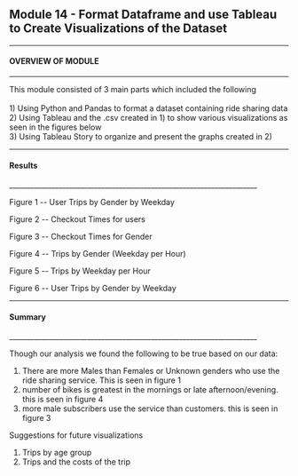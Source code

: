 
<h2>Module 14 - Format Dataframe and use Tableau to Create Visualizations of the Dataset
  </h2>
  
______________________________________________________________________
<h4>OVERVIEW OF MODULE 
</h4>

______________________________________________________________________
This module consisted of 3 main parts which included the following 
<br>
<br>1) Using Python and Pandas to format a dataset containing ride sharing data 
<br>2) Using Tableau and the .csv created in 1) to show various visualizations as seen in the figures below 
<br>3) Using Tableau Story to organize and present the graphs created in 2) 

______________________________________________________________________
<h4>Results 
</h4>
______________________________________________________________________


Figure 1 -- User Trips by Gender by Weekday


Figure 2 -- Checkout Times for users 


Figure 3 -- Checkout Times for Gender

Figure 4 -- Trips by Gender (Weekday per Hour)

Figure 5 -- Trips by Weekday per Hour 

Figure 6 -- User Trips by Gender by Weekday

______________________________________________________________________
<h4>Summary 
</h4>
______________________________________________________________________

Though our analysis we found the following to be true based on our data:

1) There are more Males than Females or Unknown genders who use the ride sharing service. This is seen in figure 1 
2) number of bikes is greatest in the mornings or late afternoon/evening. this is seen in figure 4 
3) more male subscribers use the service than customers. this is seen in figure 3 

Suggestions for future visualizations 

1) Trips by age group 
2) Trips and the costs of the trip 
